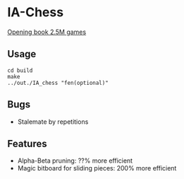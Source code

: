 # IA-Chess

[Opening book 2.5M games](https://mega.nz/file/fFl1CK4I#gMdpOIj_1FSgyxZzVhFHoJPsaeJYWjTjygSgOaUOTsQ)

## Usage
```
cd build
make
../out./IA_chess "fen(optional)"
```

## Bugs

+ Stalemate by repetitions

## Features
+ Alpha-Beta pruning: ??% more efficient
+ Magic bitboard for sliding pieces: 200% more efficient
